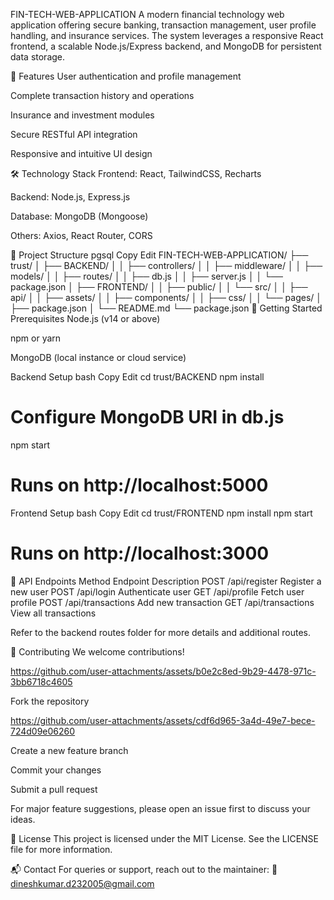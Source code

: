 FIN-TECH-WEB-APPLICATION
A modern financial technology web application offering secure banking, transaction management, user profile handling, and insurance services. The system leverages a responsive React frontend, a scalable Node.js/Express backend, and MongoDB for persistent data storage.

🚀 Features
User authentication and profile management

Complete transaction history and operations

Insurance and investment modules

Secure RESTful API integration

Responsive and intuitive UI design

🛠️ Technology Stack
Frontend: React, TailwindCSS, Recharts

Backend: Node.js, Express.js

Database: MongoDB (Mongoose)

Others: Axios, React Router, CORS

📁 Project Structure
pgsql
Copy
Edit
FIN-TECH-WEB-APPLICATION/
├── trust/
│   ├── BACKEND/
│   │   ├── controllers/
│   │   ├── middleware/
│   │   ├── models/
│   │   ├── routes/
│   │   ├── db.js
│   │   ├── server.js
│   │   └── package.json
│   ├── FRONTEND/
│   │   ├── public/
│   │   └── src/
│   │       ├── api/
│   │       ├── assets/
│   │       ├── components/
│   │       ├── css/
│   │       └── pages/
│   ├── package.json
│   └── README.md
└── package.json
🧰 Getting Started
Prerequisites
Node.js (v14 or above)

npm or yarn

MongoDB (local instance or cloud service)

Backend Setup
bash
Copy
Edit
cd trust/BACKEND
npm install
# Configure MongoDB URI in db.js
npm start
# Runs on http://localhost:5000
Frontend Setup
bash
Copy
Edit
cd trust/FRONTEND
npm install
npm start
# Runs on http://localhost:3000
🔗 API Endpoints
Method	Endpoint	Description
POST	/api/register	Register a new user
POST	/api/login	Authenticate user
GET	/api/profile	Fetch user profile
POST	/api/transactions	Add new transaction
GET	/api/transactions	View all transactions

Refer to the backend routes folder for more details and additional routes.

🤝 Contributing
We welcome contributions!

https://github.com/user-attachments/assets/b0e2c8ed-9b29-4478-971c-3bb6718c4605



Fork the repository


https://github.com/user-attachments/assets/cdf6d965-3a4d-49e7-bece-724d09e06260


Create a new feature branch

Commit your changes

Submit a pull request

For major feature suggestions, please open an issue first to discuss your ideas.

📄 License
This project is licensed under the MIT License.
See the LICENSE file for more information.

📬 Contact
For queries or support, reach out to the maintainer:
📧 dineshkumar.d232005@gmail.com
